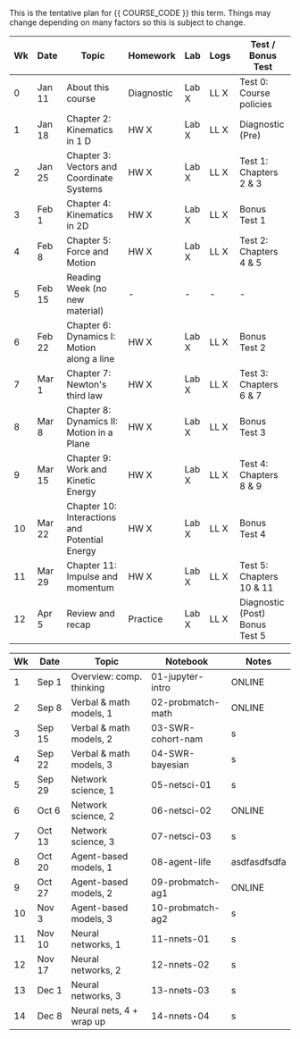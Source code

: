 This is the tentative plan for {{ COURSE_CODE }} this term.
Things may change depending on many factors so this is subject to change.


| Wk | Date   | Topic                                         | Homework   | Lab   | Logs | Test / Bonus Test              |
|----|--------|-----------------------------------------------|------------|-------|------|--------------------------------|
| 0  | Jan 11 | About this course                             | Diagnostic | Lab X | LL X | Test 0: Course policies        |
| 1  | Jan 18 | Chapter 2: Kinematics in 1 D                  | HW X       | Lab X | LL X | Diagnostic (Pre)               |
| 2  | Jan 25 | Chapter 3: Vectors and Coordinate Systems     | HW X       | Lab X | LL X | Test 1: Chapters 2 & 3         |
| 3  | Feb 1  | Chapter 4: Kinematics in 2D                   | HW X       | Lab X | LL X | Bonus Test 1                   |
| 4  | Feb 8  | Chapter 5: Force and Motion                   | HW X       | Lab X | LL X | Test 2: Chapters 4 & 5         |
| 5  | Feb 15 | Reading Week (no new material)                | -          | -     | -    | -                              |
| 6  | Feb 22 | Chapter 6: Dynamics I: Motion along a line    | HW X       | Lab X | LL X | Bonus Test 2                   |
| 7  | Mar 1  | Chapter 7: Newton's third law                 | HW X       | Lab X | LL X | Test 3: Chapters 6 & 7         |
| 8  | Mar 8  | Chapter 8: Dynamics II: Motion in a Plane     | HW X       | Lab X | LL X | Bonus Test 3                   |
| 9  | Mar 15 | Chapter 9: Work and Kinetic Energy            | HW X       | Lab X | LL X | Test 4: Chapters 8 & 9         |
| 10 | Mar 22 | Chapter 10: Interactions and Potential Energy | HW X       | Lab X | LL X | Bonus Test 4                   |
| 11 | Mar 29 | Chapter 11: Impulse and momentum              | HW X       | Lab X | LL X | Test 5: Chapters 10 & 11       |
| 12 | Apr 5  | Review and recap                              | Practice   | Lab X | LL X | Diagnostic (Post) Bonus Test 5 |



| Wk | Date   | Topic                    | Notebook          | Notes         |
|----|--------|--------------------------|-------------------|---------------|
| 1  | Sep  1 | Overview: comp. thinking | 01-jupyter-intro  | ONLINE        |
| 2  | Sep  8 | Verbal & math models, 1  | 02-probmatch-math | ONLINE        |
| 3  | Sep 15 | Verbal & math models, 2  | 03-SWR-cohort-nam | s             |
| 4  | Sep 22 | Verbal & math models, 3  | 04-SWR-bayesian   | s             |
| 5  | Sep 29 | Network science, 1       | 05-netsci-01      | s             |
| 6  | Oct  6 | Network science, 2       | 06-netsci-02      | ONLINE        |
| 7  | Oct 13 | Network science, 3       | 07-netsci-03      | s             |
| 8  | Oct 20 | Agent-based models, 1    | 08-agent-life     | asdfasdfsdfa  |
| 9  | Oct 27 | Agent-based models, 2    | 09-probmatch-ag1  | ONLINE        |
| 10 | Nov  3 | Agent-based models, 3    | 10-probmatch-ag2  | s             |
| 11 | Nov 10 | Neural networks, 1       | 11-nnets-01       | s             |
| 12 | Nov 17 | Neural networks, 2       | 12-nnets-02       | s             |
| 13 | Dec  1 | Neural networks, 3       | 13-nnets-03       | s             |
| 14 | Dec  8 | Neural nets, 4 + wrap up | 14-nnets-04       | s             |
